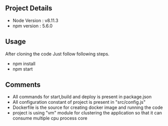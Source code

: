 ## Project Details

- Node Version : v8.11.3
- npm version : 5.6.0

## Usage
After cloning the code Just follow following steps. 
- npm install
- npm start 

## Comments
- All commands for start,build and deploy is present in package.json 
- All configuration constant of project is present in "src/config.js"
- Dockerfile is the source for creating docker image and running the code 
- project is using "vm" module for clustering the application so that it can consume multiple cpu process core
